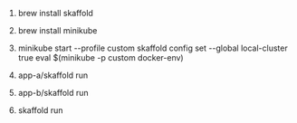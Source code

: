 1. brew install skaffold
2. brew install minikube
3. minikube start --profile custom
skaffold config set --global local-cluster true
eval $(minikube -p custom docker-env)

4. app-a/skaffold run
5. app-b/skaffold run

6. skaffold run